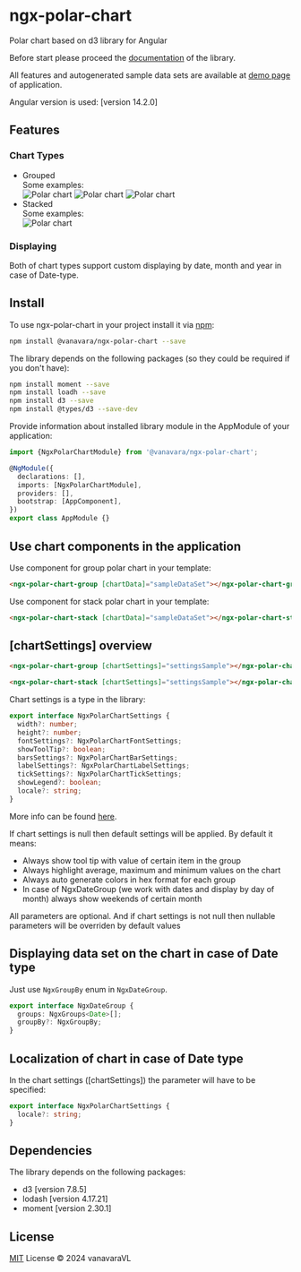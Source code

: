 # ngx-polar-chart

Polar chart based on d3 library for Angular

Before start please proceed the [documentation](https://ngx-polar-chart.vercel.app/installation) of the library.<br> 

All features and autogenerated sample data sets are available at [demo page](https://ngx-polar-chart.vercel.app) of application.

Angular version is used: [version 14.2.0]
## Features

### Chart Types

- Grouped<br>
Some examples:<br>
![Polar chart](./docs/assets/sample-one-group.png)
![Polar chart](./docs/assets/sample-two-group.png)
![Polar chart](./docs/assets/sample-one-series.png)
- Stacked<br>
Some examples:<br>
![Polar chart](./docs/assets/sample-three-stack.png)

### Displaying

Both of chart types support custom displaying by date, month and year in case of Date-type.

## Install

To use ngx-polar-chart in your project install it via [npm](https://www.npmjs.com/package/@vanavara/ngx-polar-chart):

```bash
npm install @vanavara/ngx-polar-chart --save
```

The library depends on the following packages (so they could be required if you don't have):

```bash
npm install moment --save
npm install loadh --save
npm install d3 --save
npm install @types/d3 --save-dev
```

Provide information about installed library module in the AppModule of your application:

```typescript
import {NgxPolarChartModule} from '@vanavara/ngx-polar-chart';

@NgModule({
  declarations: [],
  imports: [NgxPolarChartModule],
  providers: [],
  bootstrap: [AppComponent],
})
export class AppModule {}
```



## Use chart components in the application

Use component for group polar chart in your template:

```html
<ngx-polar-chart-group [chartData]="sampleDataSet"></ngx-polar-chart-group>
```

Use component for stack polar chart in your template:

```html
<ngx-polar-chart-stack [chartData]="sampleDataSet"></ngx-polar-chart-stack>
```

## [chartSettings] overview

```html
<ngx-polar-chart-group [chartSettings]="settingsSample"></ngx-polar-chart-group>

<ngx-polar-chart-stack [chartSettings]="settingsSample"></ngx-polar-chart-stack>
```

Chart settings is a type in the library: 
```typescript
export interface NgxPolarChartSettings {
  width?: number;
  height?: number;
  fontSettings?: NgxPolarChartFontSettings;
  showToolTip?: boolean;
  barsSettings?: NgxPolarChartBarSettings;
  labelSettings?: NgxPolarChartLabelSettings;
  tickSettings?: NgxPolarChartTickSettings;
  showLegend?: boolean;
  locale?: string;
}
```

More info can be found [here](https://ngx-polar-chart.vercel.app/settings).

If chart settings is null then default settings will be applied. By default it means:
- Always show tool tip with value of certain item in the group
- Always highlight average, maximum and minimum values on the chart
- Always auto generate colors in hex format for each group
- In case of NgxDateGroup (we work with dates and display by day of month) always show weekends of certain month

All parameters are optional. And if chart settings is not null then nullable parameters will be overriden by default values

## Displaying data set on the chart in case of Date type
Just use `NgxGroupBy` enum in `NgxDateGroup`.
```typescript
export interface NgxDateGroup {
  groups: NgxGroups<Date>[];
  groupBy?: NgxGroupBy;
}
```

## Localization of chart in case of Date type
In the chart settings ([chartSettings]) the parameter will have to be specified:
```typescript
export interface NgxPolarChartSettings {
  locale?: string;
}
```

## Dependencies
The library depends on the following packages:
- d3 [version 7.8.5]
- lodash [version 4.17.21]
- moment [version 2.30.1]

## License
[MIT](https://github.com/vanavaraVL/ngx-polar-chart?tab=MIT-1-ov-file#readme) License © 2024 vanavaraVL

